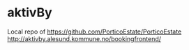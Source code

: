 # aktivBy
Local repo of https://github.com/PorticoEstate/PorticoEstate
http://aktivby.alesund.kommune.no/bookingfrontend/
